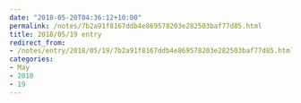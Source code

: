 ```yaml
---
date: "2018-05-20T04:36:12+10:00"
permalink: /notes/7b2a91f8167ddb4e869578203e282503baf77d85.html
title: 2018/05/19 entry
redirect_from:
- /notes/entry/2018/05/19/7b2a91f8167ddb4e869578203e282503baf77d85.html
categories:
- May
- 2018
- 19
---
```

